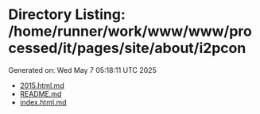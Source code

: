 # Directory Listing: /home/runner/work/www/www/processed/it/pages/site/about/i2pcon
Generated on: Wed May  7 05:18:11 UTC 2025

- [2015.html.md](2015.html.md)
- [README.md](README.md)
- [index.html.md](index.html.md)
